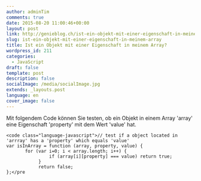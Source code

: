 ```yaml
---
author: adminTim
comments: true
date: 2015-08-20 11:00:46+00:00
layout: post
link: http://genieblog.ch/ist-ein-objekt-mit-einer-eigenschaft-in-meinem-array/
slug: ist-ein-objekt-mit-einer-eigenschaft-in-meinem-array
title: Ist ein Objekt mit einer Eigenschaft in meinem Array?
wordpress_id: 211
categories:
  - JavaScript
draft: false
template: post
description: false
socialImage: /media/socialImage.jpg
extends: _layouts.post
language: en
cover_image: false
---
```


Mit folgendem Code können Sie testen, ob ein Objekt in einem Array 'array' eine Eigenschaft 'property' mit dem Wert 'value' hat.


    
    <code class="language-javascript">// test if a object located in 'arrray' has a 'property' which equals 'value'
    var isInArray = function (array, property, value) {
           for (var i=0; i < array.length; i++) {
                    if (array[i][property] === value) return true; 
                }
                return false;
    };</pre
